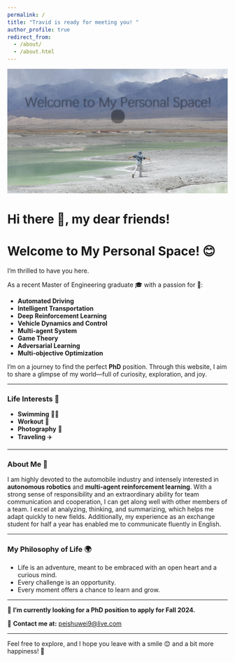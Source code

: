 ```yaml
---
permalink: /
title: "Travid is ready for meeting you! "
author_profile: true
redirect_from: 
  - /about/
  - /about.html
---
```

![welcome](images/welcome.gif)
# Hi there 👋, my dear friends! 
# Welcome to My Personal Space! 😊

I’m thrilled to have you here.

As a recent Master of Engineering graduate 🎓 with a passion for 🔬:
- **Automated Driving**
- **Intelligent Transportation**
- **Deep Reinforcement Learning**
- **Vehicle Dynamics and Control**
- **Multi-agent System**
- **Game Theory**
- **Adversarial Learning**
- **Multi-objective Optimization**

I’m on a journey to find the perfect **PhD** position. Through this website, I aim to share a glimpse of my world—full of curiosity, exploration, and joy.

---

### Life Interests 🔬
- **Swimming** 🏊‍♂️
- **Workout** 🥊
- **Photography** 📸
- **Traveling** ✈️

---
### About Me 🌟

I am highly devoted to the automobile industry and intensely interested in **autonomous robotics** and **multi-agent reinforcement learning**. With a strong sense of responsibility and an extraordinary ability for team communication and cooperation, I can get along well with other members of a team. I excel at analyzing, thinking, and summarizing, which helps me adapt quickly to new fields. Additionally, my experience as an exchange student for half a year has enabled me to communicate fluently in English.

---
### My Philosophy of Life 🌍
- Life is an adventure, meant to be embraced with an open heart and a curious mind.
- Every challenge is an opportunity.
- Every moment offers a chance to learn and grow.

---

🔭 **I’m currently looking for a PhD position to apply for Fall 2024.**

💌 **Contact me at:** peishuwei9@live.com

---

Feel free to explore, and I hope you leave with a smile 😊 and a bit more happiness! 🌟
